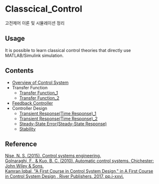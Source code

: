 # Classcical_Control
고전제어 이론 및 시뮬레이션 정리

## Usage
It is possible to learn classical control theories that directly use MATLAB/Simulink simulation.<br>

## Contents
- [Overview of Control System](https://tituschoi.tistory.com/27)
- Transfer Function
    - [Transfer Function_1](https://tituschoi.tistory.com/29)
    - [Transfer Function_2](https://tituschoi.tistory.com/30)
- [Feedback Controller](https://tituschoi.tistory.com/31)
- Controller Design
    - [Transient Response(Time Response)_1](https://tituschoi.tistory.com/32)
    - [Transient Response(Time Response)_2](https://tituschoi.tistory.com/33)
    - [Steady-State Error(Steady-State Response)](https://tituschoi.tistory.com/36)
    - [Stability](https://tituschoi.tistory.com/37)

## Reference
[Nise, N. S. (2015). Control systems engineering.](https://wp.kntu.ac.ir/dfard/ebook/lc/Norman%20S.%20Nise-Control%20Systems%20Engineering-Wiley%20(2015)_abstract.pdf)<br>
[Golnaraghi, F., & Kuo, B. C. (2010). Automatic control systems. Chichester: John Wiley & Sons.](https://controltheorymaster.files.wordpress.com/2017/11/farid-golnaraghi-benjamin-c-kuo-automatic-control-systems.pdf)<br>
[Kamran Iqbal, "A First Course in Control System Design," in A First Course in Control System Design , River Publishers, 2017, pp.i-xxvi.](https://ieeexplore.ieee.org/document/9228509)<br>
